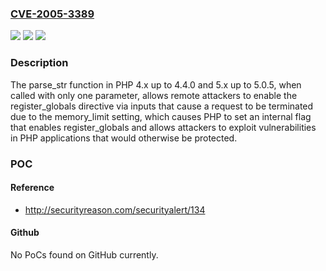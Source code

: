 ### [CVE-2005-3389](https://cve.mitre.org/cgi-bin/cvename.cgi?name=CVE-2005-3389)
![](https://img.shields.io/static/v1?label=Product&message=n%2Fa&color=blue)
![](https://img.shields.io/static/v1?label=Version&message=n%2Fa&color=blue)
![](https://img.shields.io/static/v1?label=Vulnerability&message=n%2Fa&color=brighgreen)

### Description

The parse_str function in PHP 4.x up to 4.4.0 and 5.x up to 5.0.5, when called with only one parameter, allows remote attackers to enable the register_globals directive via inputs that cause a request to be terminated due to the memory_limit setting, which causes PHP to set an internal flag that enables register_globals and allows attackers to exploit vulnerabilities in PHP applications that would otherwise be protected.

### POC

#### Reference
- http://securityreason.com/securityalert/134

#### Github
No PoCs found on GitHub currently.

